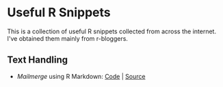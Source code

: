 # Useful R Snippets
This is a collection of useful R snippets collected from across the internet. I've obtained them mainly from r-bloggers.

## Text Handling
* _Mailmerge_ using R Markdown: [Code](./mail_merge-master) | [Source](http://www.r-bloggers.com/mail-merge-with-rmarkdown/)
 


